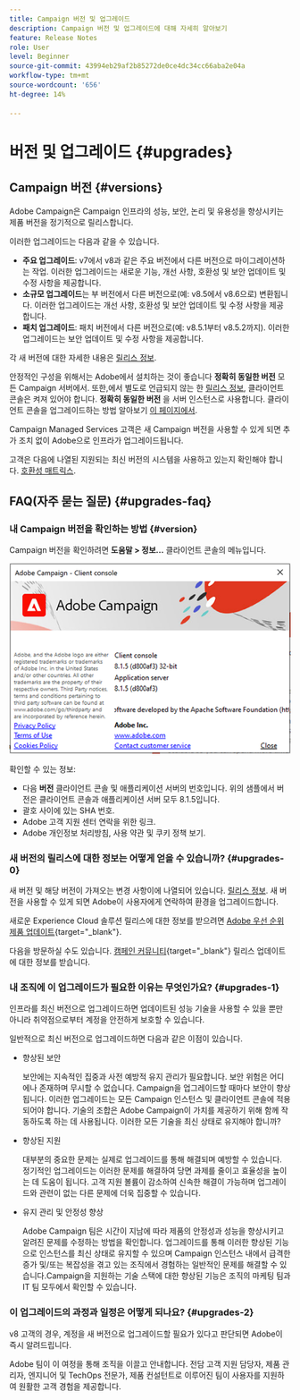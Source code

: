 ```yaml
---
title: Campaign 버전 및 업그레이드
description: Campaign 버전 및 업그레이드에 대해 자세히 알아보기
feature: Release Notes
role: User
level: Beginner
source-git-commit: 43994eb29af2b85272de0ce4dc34cc66aba2e04a
workflow-type: tm+mt
source-wordcount: '656'
ht-degree: 14%

---
```


# 버전 및 업그레이드 {#upgrades}

## Campaign 버전 {#versions}

Adobe Campaign은 Campaign 인프라의 성능, 보안, 논리 및 유용성을 향상시키는 제품 버전을 정기적으로 릴리스합니다.

이러한 업그레이드는 다음과 같을 수 있습니다.

* **주요 업그레이드**: v7에서 v8과 같은 주요 버전에서 다른 버전으로 마이그레이션하는 작업. 이러한 업그레이드는 새로운 기능, 개선 사항, 호환성 및 보안 업데이트 및 수정 사항을 제공합니다.
* **소규모 업그레이드**&#x200B;는 부 버전에서 다른 버전으로(예: v8.5에서 v8.6으로) 변환됩니다. 이러한 업그레이드는 개선 사항, 호환성 및 보안 업데이트 및 수정 사항을 제공합니다.
* **패치 업그레이드**: 패치 버전에서 다른 버전으로(예: v8.5.1부터 v8.5.2까지). 이러한 업그레이드는 보안 업데이트 및 수정 사항을 제공합니다.

각 새 버전에 대한 자세한 내용은 [릴리스 정보](release-notes.md).

안정적인 구성을 위해서는 Adobe에서 설치하는 것이 좋습니다 **정확히 동일한 버전** 모든 Campaign 서버에서. 또한,에서 별도로 언급되지 않는 한 [릴리스 정보](release-notes.md), 클라이언트 콘솔은 켜져 있어야 합니다. **정확히 동일한 버전** 을 서버 인스턴스로 사용합니다. 클라이언트 콘솔을 업그레이드하는 방법 알아보기 [이 페이지에서](../start/connect.md#upgrade-ac-console).

Campaign Managed Services 고객은 새 Campaign 버전을 사용할 수 있게 되면 추가 조치 없이 Adobe으로 인프라가 업그레이드됩니다.

고객은 다음에 나열된 지원되는 최신 버전의 시스템을 사용하고 있는지 확인해야 합니다. [호환성 매트릭스](compatibility-matrix.md).


## FAQ(자주 묻는 질문) {#upgrades-faq}

### 내 Campaign 버전을 확인하는 방법 {#version}

Campaign 버전을 확인하려면 **도움말 > 정보...** 클라이언트 콘솔의 메뉴입니다.

![](assets/ac-version.png)

확인할 수 있는 정보:

* 다음 **버전** 클라이언트 콘솔 및 애플리케이션 서버의 번호입니다. 위의 샘플에서 버전은 클라이언트 콘솔과 애플리케이션 서버 모두 8.1.5입니다.
* 괄호 사이에 있는 SHA 번호.
* Adobe 고객 지원 센터 연락을 위한 링크.
* Adobe 개인정보 처리방침, 사용 약관 및 쿠키 정책 보기.

### 새 버전의 릴리스에 대한 정보는 어떻게 얻을 수 있습니까? {#upgrades-0}

새 버전 및 해당 버전이 가져오는 변경 사항이에 나열되어 있습니다. [릴리스 정보](release-notes.md). 새 버전을 사용할 수 있게 되면 Adobe이 사용자에게 연락하여 환경을 업그레이드합니다.

새로운 Experience Cloud 솔루션 릴리스에 대한 정보를 받으려면 [Adobe 우선 순위 제품 업데이트](https://www.adobe.com/kr/subscription/priority-product-update.html){target="_blank"}.

다음을 방문하실 수도 있습니다. [캠페인 커뮤니티](https://experienceleaguecommunities.adobe.com/t5/custom/page/page-id/Community-TopicsPage?style=all&amp;sort=date&amp;order=desc&amp;filters=adobe-campaign-classic-community&amp;topic=Campaign+v8){target="_blank"} 릴리스 업데이트에 대한 정보를 받습니다.


### 내 조직에 이 업그레이드가 필요한 이유는 무엇인가요? {#upgrades-1}

인프라를 최신 버전으로 업그레이드하면 업데이트된 성능 기술을 사용할 수 있을 뿐만 아니라 취약점으로부터 계정을 안전하게 보호할 수 있습니다.

일반적으로 최신 버전으로 업그레이드하면 다음과 같은 이점이 있습니다.

* 향상된 보안

  보안에는 지속적인 집중과 사전 예방적 유지 관리가 필요합니다. 보안 위험은 어디에나 존재하며 무시할 수 없습니다. Campaign을 업그레이드할 때마다 보안이 향상됩니다. 이러한 업그레이드는 모든 Campaign 인스턴스 및 클라이언트 콘솔에 적용되어야 합니다. 기술의 조합은 Adobe Campaign이 가치를 제공하기 위해 함께 작동하도록 하는 데 사용됩니다. 이러한 모든 기술을 최신 상태로 유지해야 합니까?

* 향상된 지원

  대부분의 중요한 문제는 실제로 업그레이드를 통해 해결되며 예방할 수 있습니다. 정기적인 업그레이드는 이러한 문제를 해결하여 당면 과제를 줄이고 효율성을 높이는 데 도움이 됩니다. 고객 지원 볼륨이 감소하여 신속한 해결이 가능하며 업그레이드와 관련이 없는 다른 문제에 더욱 집중할 수 있습니다.


* 유지 관리 및 안정성 향상

  Adobe Campaign 팀은 시간이 지남에 따라 제품의 안정성과 성능을 향상시키고 알려진 문제를 수정하는 방법을 확인합니다. 업그레이드를 통해 이러한 향상된 기능으로 인스턴스를 최신 상태로 유지할 수 있으며 Campaign 인스턴스 내에서 급격한 증가 및/또는 복잡성을 겪고 있는 조직에서 경험하는 일반적인 문제를 해결할 수 있습니다.Campaign을 지원하는 기술 스택에 대한 향상된 기능은 조직의 마케팅 팀과 IT 팀 모두에서 확인할 수 있습니다.


### 이 업그레이드의 과정과 일정은 어떻게 되나요? {#upgrades-2}

v8 고객의 경우, 계정을 새 버전으로 업그레이드할 필요가 있다고 판단되면 Adobe이 즉시 알려드립니다.

Adobe 팀이 이 여정을 통해 조직을 이끌고 안내합니다. 전담 고객 지원 담당자, 제품 관리자, 엔지니어 및 TechOps 전문가, 제품 컨설턴트로 이루어진 팀이 사용자를 지원하여 원활한 고객 경험을 제공합니다.





